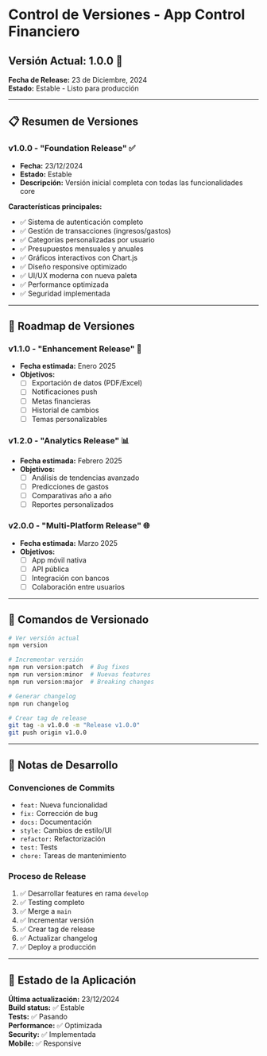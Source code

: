 # Control de Versiones - App Control Financiero

## Versión Actual: 1.0.0 🚀

**Fecha de Release:** 23 de Diciembre, 2024  
**Estado:** Estable - Listo para producción

---

## 📋 Resumen de Versiones

### v1.0.0 - "Foundation Release" ✅
- **Fecha:** 23/12/2024
- **Estado:** Estable
- **Descripción:** Versión inicial completa con todas las funcionalidades core

**Características principales:**
- ✅ Sistema de autenticación completo
- ✅ Gestión de transacciones (ingresos/gastos)
- ✅ Categorías personalizadas por usuario
- ✅ Presupuestos mensuales y anuales
- ✅ Gráficos interactivos con Chart.js
- ✅ Diseño responsive optimizado
- ✅ UI/UX moderna con nueva paleta
- ✅ Performance optimizada
- ✅ Seguridad implementada

---

## 🎯 Roadmap de Versiones

### v1.1.0 - "Enhancement Release" 🔄
- **Fecha estimada:** Enero 2025
- **Objetivos:**
  - [ ] Exportación de datos (PDF/Excel)
  - [ ] Notificaciones push
  - [ ] Metas financieras
  - [ ] Historial de cambios
  - [ ] Temas personalizables

### v1.2.0 - "Analytics Release" 📊
- **Fecha estimada:** Febrero 2025
- **Objetivos:**
  - [ ] Análisis de tendencias avanzado
  - [ ] Predicciones de gastos
  - [ ] Comparativas año a año
  - [ ] Reportes personalizados

### v2.0.0 - "Multi-Platform Release" 🌐
- **Fecha estimada:** Marzo 2025
- **Objetivos:**
  - [ ] App móvil nativa
  - [ ] API pública
  - [ ] Integración con bancos
  - [ ] Colaboración entre usuarios

---

## 🔧 Comandos de Versionado

```bash
# Ver versión actual
npm version

# Incrementar versión
npm run version:patch  # Bug fixes
npm run version:minor  # Nuevas features
npm run version:major  # Breaking changes

# Generar changelog
npm run changelog

# Crear tag de release
git tag -a v1.0.0 -m "Release v1.0.0"
git push origin v1.0.0
```

---

## 📝 Notas de Desarrollo

### Convenciones de Commits
- `feat:` Nueva funcionalidad
- `fix:` Corrección de bug
- `docs:` Documentación
- `style:` Cambios de estilo/UI
- `refactor:` Refactorización
- `test:` Tests
- `chore:` Tareas de mantenimiento

### Proceso de Release
1. ✅ Desarrollar features en rama `develop`
2. ✅ Testing completo
3. ✅ Merge a `main`
4. ✅ Incrementar versión
5. ✅ Crear tag de release
6. ✅ Actualizar changelog
7. ✅ Deploy a producción

---

## 🚨 Estado de la Aplicación

**Última actualización:** 23/12/2024  
**Build status:** ✅ Estable  
**Tests:** ✅ Pasando  
**Performance:** ✅ Optimizada  
**Security:** ✅ Implementada  
**Mobile:** ✅ Responsive 